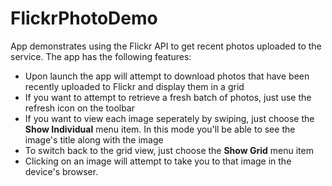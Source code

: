 # FlickrPhotoDemo

App demonstrates using the Flickr API to get recent photos uploaded to the service. The app has the following features:
- Upon launch the app will attempt to download photos that have been recently uploaded to Flickr and display them in a grid
- If you want to attempt to retrieve a fresh batch of photos, just use the refresh icon on the toolbar
- If you want to view each image seperately by swiping, just choose the **Show Individual** menu item. In this mode you'll be able to see the image's title along with the image
- To switch back to the grid view, just choose the **Show Grid** menu item
- Clicking on an image will attempt to take you to that image in the device's browser.
